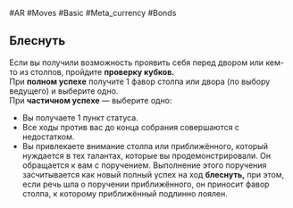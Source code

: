 #AR  #Moves #Basic #Meta_currency #Bonds 

## Блеснуть  
Если вы получили возможность проявить себя  перед двором или кем-то из столпов, пройдите  **проверку кубков.**  
При **полном успехе** получите 1 фавор столпа  или двора (по выбору ведущего) и выберите одно.  
При **частичном успехе** — выберите одно:  
-  Вы получаете 1 пункт статуса.  
-  Все ходы против вас до конца собрания совершаются с недостатком.  
-  Вы привлекаете внимание столпа или приближённого, который нуждается в тех талантах, которые вы продемонстрировали. Он обращается  к вам с поручением. Выполнение этого поручения засчитывается как новый полный успех на  ход **блеснуть,** при этом, если речь шла о поручении приближённого, он приносит фавор столпа,  к которому приближённый подлинно лоялен.
